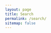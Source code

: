 ```yaml
---
layout: page
title: Search
permalink: /search/
sitemap: false
---
```


<script async src="https://cse.google.com/cse.js?cx=006263833525848905237:3xfwgq6zswl"></script>
<div class="gcse-searchresults-only"></div>
